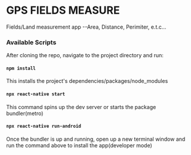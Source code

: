 
<body>
    <h1>GPS FIELDS MEASURE</h1>
    <p>Fields/Land measurement app --Area, Distance, Perimiter, e.t.c...</p>
    <h3>Available Scripts</h3>
    <p>After cloning the repo, navigate to the project directory and run:</p>
    <h4><code>npm install</code></h4>
    <p>This installs the project's dependencies/packages/node_modules</p>
    <h4><code>npx react-native start</code></h4>
    <p>
      This command spins up the dev server or starts the package bundler(metro)
    </p>
    <h4><code>npx react-native run-android</code></h4>
    <p>
      Once the bundler is up and running, open up a new terminal window and run
      the command above to install the app(developer mode)
    </p>
  </body>
